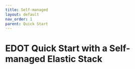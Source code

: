 ```yaml
---
title: Self-managed
layout: default
nav_order: 1
parent: Quick Start
---
```


# EDOT Quick Start with a Self-managed Elastic Stack